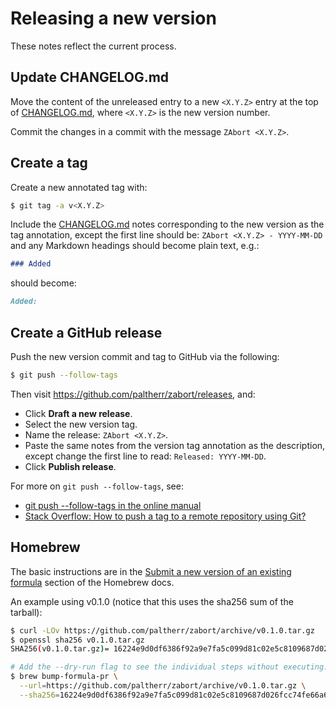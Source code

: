 # Releasing a new version

These notes reflect the current process.

## Update CHANGELOG.md

Move the content of the unreleased entry to a new `<X.Y.Z>` entry at
the top of [CHANGELOG.md], where `<X.Y.Z>` is the new version number.

Commit the changes in a commit with the message `ZAbort <X.Y.Z>`.

[CHANGELOG.md]: https://github.com/paltherr/zabort/blob/main/CHANGELOG.md

## Create a tag

Create a new annotated tag with:

```bash
$ git tag -a v<X.Y.Z>
```

Include the [CHANGELOG.md] notes corresponding to the new version as
the tag annotation, except the first line should be: `ZAbort <X.Y.Z> -
YYYY-MM-DD` and any Markdown headings should become plain text,
e.g.:

```md
### Added
```

should become:

```md
Added:
```

## Create a GitHub release

Push the new version commit and tag to GitHub via the following:

```bash
$ git push --follow-tags
```

Then visit https://github.com/paltherr/zabort/releases, and:

* Click **Draft a new release**.
* Select the new version tag.
* Name the release: `ZAbort <X.Y.Z>`.
* Paste the same notes from the version tag annotation as the
  description, except change the first line to read: `Released:
  YYYY-MM-DD`.
* Click **Publish release**.

For more on `git push --follow-tags`, see:

* [git push --follow-tags in the online manual][ft-man]
* [Stack Overflow: How to push a tag to a remote repository using Git?][ft-so]

[ft-man]: https://git-scm.com/docs/git-push#git-push---follow-tags
[ft-so]: https://stackoverflow.com/a/26438076

## Homebrew

The basic instructions are in the [Submit a new version of an existing
formula][brew] section of the Homebrew docs.

[brew]: https://github.com/Homebrew/brew/blob/master/docs/How-To-Open-a-Homebrew-Pull-Request.md#submit-a-new-version-of-an-existing-formula

An example using v0.1.0 (notice that this uses the sha256 sum of the
tarball):

```bash
$ curl -LOv https://github.com/paltherr/zabort/archive/v0.1.0.tar.gz
$ openssl sha256 v0.1.0.tar.gz
SHA256(v0.1.0.tar.gz)= 16224e9d0df6386f92a9e7fa5c099d81c02e5c8109687d026fcc74fe66a65c07

# Add the --dry-run flag to see the individual steps without executing.
$ brew bump-formula-pr \
  --url=https://github.com/paltherr/zabort/archive/v0.1.0.tar.gz \
  --sha256=16224e9d0df6386f92a9e7fa5c099d81c02e5c8109687d026fcc74fe66a65c07
```

